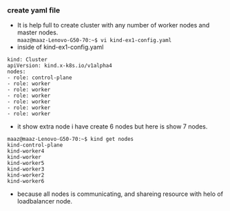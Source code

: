### create yaml file   
* It is help full to create cluster with any number of worker nodes and master nodes.  
`maaz@maaz-Lenovo-G50-70:~$ vi kind-ex1-config.yaml`    
* inside of kind-ex1-config.yaml    
````
kind: Cluster    
apiVersion: kind.x-k8s.io/v1alpha4
nodes:
- role: control-plane
- role: worker
- role: worker
- role: worker
- role: worker
- role: worker
- role: worker

````  
* it show extra node i have create 6 nodes but here is show 7 nodes.  
```
maaz@maaz-Lenovo-G50-70:~$ kind get nodes 
kind-control-plane
kind-worker4
kind-worker
kind-worker5
kind-worker3
kind-worker2
kind-worker6

```
* because all nodes is communicating, and shareing resource with helo of loadbalancer node.   


